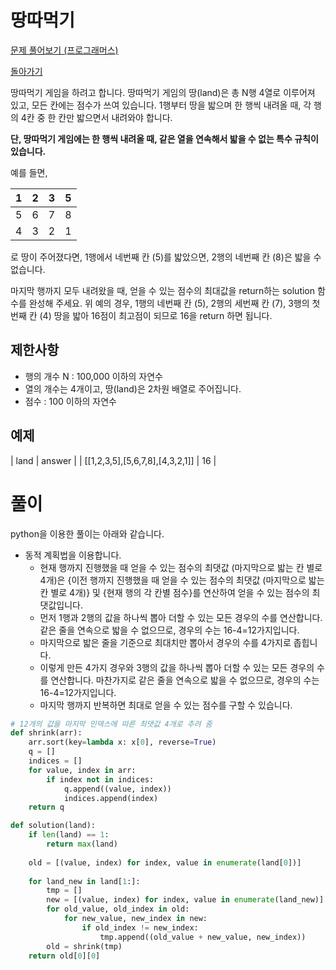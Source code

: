 # 땅따먹기

[문제 풀어보기 (프로그래머스)](https://programmers.co.kr/learn/courses/30/lessons/12913)

[돌아가기](/../alg/)

땅따먹기 게임을 하려고 합니다. 땅따먹기 게임의 땅(land)은 총 N행 4열로 이루어져 있고, 모든 칸에는 점수가 쓰여 있습니다. 1행부터 땅을 밟으며 한 행씩 내려올 때, 각 행의 4칸 중 한 칸만 밟으면서 내려와야 합니다. 

**단, 땅따먹기 게임에는 한 행씩 내려올 때, 같은 열을 연속해서 밟을 수 없는 특수 규칙이 있습니다.**

예를 들면,

| 1 | 2 | 3 | 5 |
| - | - | - | - |
| 5 | 6 | 7 | 8 |
| 4 | 3 | 2 | 1 |

로 땅이 주어졌다면, 1행에서 네번째 칸 (5)를 밟았으면, 2행의 네번째 칸 (8)은 밟을 수 없습니다.

마지막 행까지 모두 내려왔을 때, 얻을 수 있는 점수의 최대값을 return하는 solution 함수를 완성해 주세요. 위 예의 경우, 1행의 네번째 칸 (5), 2행의 세번째 칸 (7), 3행의 첫번째 칸 (4) 땅을 밟아 16점이 최고점이 되므로 16을 return 하면 됩니다.

## 제한사항

- 행의 개수 N : 100,000 이하의 자연수
- 열의 개수는 4개이고, 땅(land)은 2차원 배열로 주어집니다.
- 점수 : 100 이하의 자연수

## 예제

| land | answer | 
| [[1,2,3,5],[5,6,7,8],[4,3,2,1]] | 16 |

# 풀이

python을 이용한 풀이는 아래와 같습니다.

- 동적 계획법을 이용합니다.
    - 현재 행까지 진행했을 때 얻을 수 있는 점수의 최댓값 (마지막으로 밟는 칸 별로 4개)은 {이전 행까지 진행했을 때 얻을 수 있는 점수의 최댓값 (마지막으로 밟는 칸 별로 4개)} 및 {현재 행의 각 칸별 점수}를 연산하여 얻을 수 있는 점수의 최댓값입니다.
    - 먼저 1행과 2행의 값을 하나씩 뽑아 더할 수 있는 모든 경우의 수를 연산합니다. 같은 줄을 연속으로 밟을 수 없으므로, 경우의 수는 16-4=12가지입니다.
    - 마지막으로 밟은 줄을 기준으로 최대치만 뽑아서 경우의 수를 4가지로 좁힙니다.
    - 이렇게 만든 4가지 경우와 3행의 값을 하나씩 뽑아 더할 수 있는 모든 경우의 수를 연산합니다. 마찬가지로 같은 줄을 연속으로 밟을 수 없으므로, 경우의 수는 16-4=12가지입니다.
    - 마지막 행까지 반복하면 최대로 얻을 수 있는 점수를 구할 수 있습니다.

```python
# 12개의 값을 마지막 인덱스에 따른 최댓값 4개로 추려 줌
def shrink(arr):
    arr.sort(key=lambda x: x[0], reverse=True)
    q = []
    indices = []
    for value, index in arr:
        if index not in indices:
            q.append((value, index))
            indices.append(index)
    return q

def solution(land):
    if len(land) == 1:
        return max(land)
    
    old = [(value, index) for index, value in enumerate(land[0])]
    
    for land_new in land[1:]:
        tmp = []
        new = [(value, index) for index, value in enumerate(land_new)]
        for old_value, old_index in old:
            for new_value, new_index in new:
                if old_index != new_index:
                    tmp.append((old_value + new_value, new_index))
        old = shrink(tmp)
    return old[0][0]
```
